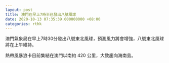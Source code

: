 ```yaml
---
layout: post
title: 澳門在早上7時半已發出八號風球　
date: 2020-10-13 07:35:39.000000000 +08:00
categories: rthk
---
```


澳門氣象局在早上7時30分發出八號東北風球，預測風力將會增強，八號東北風球將在上午維持。

熱帶風暴浪卡目前集結在澳門以南約 420 公里，大致趨向海南島。
